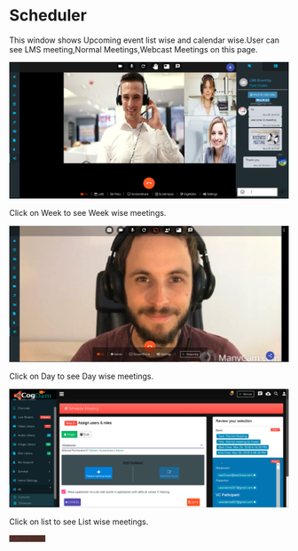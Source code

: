 # Scheduler

This window shows Upcoming event list wise and calendar wise.User can see LMS meeting,Normal Meetings,Webcast Meetings on this page.

![](../../.gitbook/assets/image%20%28255%29.png)

Click on Week to see Week wise meetings.

![](../../.gitbook/assets/image%20%28100%29.png)

Click on Day to see Day wise meetings.

![](../../.gitbook/assets/image%20%28198%29.png)

Click on list to see List wise meetings.

![](../../.gitbook/assets/image%20%28210%29.png)

